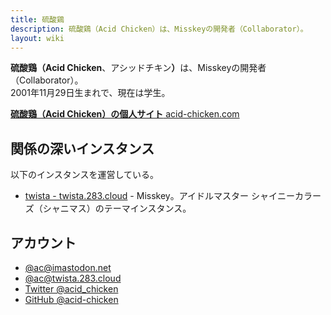 ```yaml
---
title: 硫酸鶏
description: 硫酸鶏（Acid Chicken）は、Misskeyの開発者（Collaborator）。
layout: wiki
---
```

**硫酸鶏（Acid Chicken**、アシッドチキン<b>）</b>は、Misskeyの開発者（Collaborator）。  
2001年11月29日生まれで、現在は学生。

[**硫酸鶏（Acid Chicken）の個人サイト** acid-chicken.com](https://acid-chicken.com)

## 関係の深いインスタンス
以下のインスタンスを運営している。

- [twista - twista.283.cloud](https://twista.283.cloud) - Misskey。アイドルマスター シャイニーカラーズ（シャニマス）のテーマインスタンス。

## アカウント
- [@ac@imastodon.net](https://imastodon.net/@ac)
- [@ac@twista.283.cloud](https://twista.283.cloud/@ac)
- [Twitter @acid_chicken](https://twitter.com/acid_chicken)
- [GitHub @acid-chicken](https://github.com/acid-chicken)
